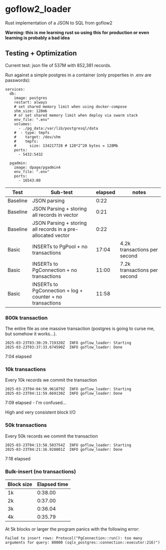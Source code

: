 # goflow2_loader
Rust implementation of a JSON to SQL from goflow2


**Warning: this is me learning rust so using this for production or even learning is probably a bad idea**














## Testing + Optimization

Current test: json file of 537M with 852,381 records.

Run against a simple postgres in a container (only properties in .env are passwords):
```
services:
  db:
    image: postgres
    restart: always
    # set shared memory limit when using docker-compose
    shm_size: 128mb
    # or set shared memory limit when deploy via swarm stack
    env_file: ".env"
    volumes:
      - ./pg_data:/var/lib/postgresql/data
    #  - type: tmpfs
    #    target: /dev/shm
    #    tmpfs:
    #      size: 134217728 # 128*2^20 bytes = 128Mb
    ports:
      - 5432:5432

  pgadmin:
    image: dpage/pgadmin4
    env_file: ".env"
    ports:
      - 16543:80
```


| Test | Sub-test | elapsed | notes | 
| ---- | -------- | ------- | ----- |
| Baseline | JSON parsing | 0:22 |  |
| Baseline | JSON Parsing + storing all records in vector | 0:21 |  |
| Baseline | JSON Parsing + storing all records in a pre-allocated vector | 0:22 |  |
| Basic | INSERTs to PgPool  + no transactions | 17:04 | 4.2k transactions per second |
| Basic | INSERTs to PgConnection + no transactions |  11:00 | 7.2k transactions per second |
| Basic | INSERTs to PgConnection + log + counter + no transactions | 11:58 |  |

### 800k transaction

The entire file as one massive transaction (postgres is going to curse me, but somehow it works...).
```
2025-03-23T03:30:29.719320Z  INFO goflow_loader: Starting
2025-03-23T03:37:33.674590Z  INFO goflow_loader: Done

```
7:04 elapsed

### 10k transactions

Every 10k records we commit the transaction
```
2025-03-23T04:04:50.961879Z  INFO goflow_loader: Starting
2025-03-23T04:11:59.669130Z  INFO goflow_loader: Done
```
7:09 elapsed - I'm confused...

High and very consistent block I/O

### 50k transactions

Every 50k records we commit the transaction
```
2025-03-23T04:13:58.503754Z  INFO goflow_loader: Starting
2025-03-23T04:21:16.928801Z  INFO goflow_loader: Done
```
7:18 elapsed

### Bulk-insert (no transactions)

| Block size | Elapsed time |
| ---------- | ------------ |
| 1k | 0:38.00 |
| 2k | 0:37.00 |
| 3k | 0:36.04 |
| 4k | 0:35.79 |

At 5k blocks or larger the program panics with the following error:
```
Failed to insert rows: Protocol("PgConnection::run(): too many arguments for query: 80000 (sqlx_postgres::connection::executor:216)")
```